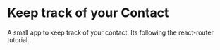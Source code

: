 # Keep track of your Contact

A small app to keep track of your contact.
Its following the react-router tutorial.
